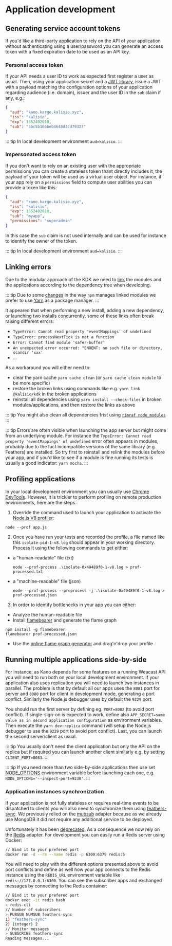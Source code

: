 # Application development

## Generating service account tokens

If you'd like a third-party application to rely on the API of your application without authenticating using a user/password you can generate an access token with a fixed expiration date to be used as an API key.

### Personal access token

If your API needs a user ID to work as expected first register a user as usual. Then, using your application secret and a [JWT library](https://jwt.io/), issue a JWT with a payload matching the configuration options of your application regarding audience (i.e. domain), issuer and the user ID in the `sub` claim if any, e.g.:
```json
{
  "aud": "kano.kargo.kalisio.xyz",
  "iss": "kalisio",
  "exp": 1552402010,
  "sub": "5bc5b166beb4648d3cd79327"
}
```

::: tip
In local development environment `aud=kalisio`.
:::

### Impersonated access token

If you don't want to rely on an existing user with the appropriate permissions you can create a stateless token thant directly includes it, the payload of your token will be used as a virtual user object. For instance, if your app rely on a `permissions` field to compute user abilities you can provide a token like this:
```json
{
  "aud": "kano.kargo.kalisio.xyz",
  "iss": "kalisio",
  "exp": 1552402010,
  "sub": "myapp",
  "permissions": "superadmin"
}
```

In this case the `sub` claim is not used internally and can be used for instance to identify the owner of the token.

::: tip
In local development environment `aud=kalisio`.
:::

## Linking errors

Due to the modular approach of the KDK we need to [link](https://medium.com/@alexishevia/the-magic-behind-npm-link-d94dcb3a81af) the modules and the applications according to the dependency tree when developing.

::: tip
Due to some [changes](http://codetunnel.io/npm-5-changes-to-npm-link/) in the way `npm` manages linked modules we prefer to use [Yarn](https://yarnpkg.com) as a package manager.
:::

It appeared that when performing a new install, adding a new dependency, or launching two installs concurrently, some of these links often break raising different errors:
* `TypeError: Cannot read property 'eventMappings' of undefined`
* `TypeError: processNextTick is not a function`
* `Error: Cannot find module 'safer-buffer'`
* `An unexpected error occurred: "ENOENT: no such file or directory, scandir 'xxx'`
* ...

As a workaround you will either need to:
* clear the yarn cache `yarn cache clean` (or `yarn cache clean module` to be more specific)
* restore the broken links using commands like e.g. `yarn link @kalisio/kdk` in the broken applications
* reinstall all dependencies using `yarn install --check-files` in broken modules/applications, and then restore the links as above

::: tip
You might also clean all dependencies frist using [`rimraf node_modules`](http://www.nikola-breznjak.com/blog/javascript/nodejs/how-to-delete-node_modules-folder-on-windows-machine/) 
:::

::: tip
Errors are often visible when launching the app server but might come from an underlying module. For instance the `TypeError: Cannot read property 'eventMappings' of undefined` error often appears in modules, probably due to the fact incompatible versions of the same library (e.g. Feathers) are installed. So try first to reinstall and relink the modules before your app, and if you'd like to see if a module is fine running its tests is usually a good indicator: `yarn mocha`.
:::

## Profiling applications

In your local development environment you can usually use [Chrome DevTools](https://developers.google.com/web/tools/chrome-devtools/rendering-tools/js-execution). However, it is trickier to perform profiling on remote production environments, here are the steps.

1. Override the command used to launch your application to activate the [Node.js V8 profiler](https://nodejs.org/en/docs/guides/simple-profiling/):

```
node --prof app.js
```

2. Once you have run your tests and recorded the profile, a file named like this `isolate-pid-1-v8.log` should appear in your working directory. Process it using the following commands to get either:
* a "human-readable" file (txt)

  ```
  node --prof-process .\isolate-0x49489f0-1-v8.log > prof-processed.txt
  ```
* a "machine-readable" file (json)

  ```
  node --prof-process --preprocess -j .\isolate-0x49489f0-1-v8.log > prof-processed.json
  ```

3. In order to identify bottlenecks in your app you can either:
* Analyze the human-readable file
* Install [flamebearer](https://github.com/mapbox/flamebearer) and generate the flame graph

```
npm install -g flamebearer
flamebearer prof-processed.json
```

* Use the [online flame graph generator](https://mapbox.github.io/flamebearer/) and drag'n'drop your profile

## Running multiple applications side-by-side

For instance, as Kano depends for some features on a running Weacast API you will need to run both on your local development environment. If your application also uses replication you will need to launch two instances in parallel. The problem is that by default all our apps uses the `8081` port for server and `8080` port for client in development mode, generating a port conflict. Similarly the Node.js debugger uses by default the `9229` port.

You should run the first server by defining eg. `PORT=8082` (to avoid port conflict). If single-sign-on is expected to work, define also `APP_SECRET=same value as in second application configuration` as environment variables. Then execute the `yarn dev:replica` command (will setup the Node.js debugger to use the `9229` port to avoid port conflict). Last, you can launch the second server/client as usual.

::: tip
You usually don't need the client application but only the API on the replica but if required you can launch another client similarly e.g. by setting `CLIENT_PORT=8083`.
:::

::: tip
If you need more than two side-by-side applications then use set [NODE_OPTIONS](https://nodejs.org/api/cli.html#cli_node_options_options) environment variable before launching each one, e.g. `NODE_OPTIONS='--inspect-port=9230'`.
:::

### Application instances synchronization

If your application is not fully stateless or requires real-time events to be dispatched to clients you will also need to synchronize them using [feathers-sync](https://github.com/feathersjs-ecosystem/feathers-sync). We previously relied on the [mubsub](https://github.com/scttnlsn/mubsub) adapter because as we already use MongoDB it did not require any additional service to be deployed.

Unfortunately it has been [deprecated](https://github.com/feathersjs-ecosystem/feathers-sync/pull/135). As a consequence we now rely on the [Redis](https://redis.io/) adapter. For development you can easily run a Redis server using Docker:
```bash
// Bind it to your prefered port
docker run -d --rm --name redis -p 6300:6379 redis:5
```

You will need to play with the different options presented above to avoid port conflicts and define as well how your app connects to the Redis instance using the `REDIS_URL` environment variable like `redis://127.0.0.1:6300`. You can see the subscriber apps and exchanged messages by connecting to the Redis container:
```bash
// Bind it to your prefered port
docker exec -it redis bash
> redis-cli
// Number of subscribers
> PUBSUB NUMSUB feathers-sync
1) "feathers-sync"
2) (integer) 2
// Monitor messages
> SUBSCRIBE feathers-sync
Reading messages...
```


